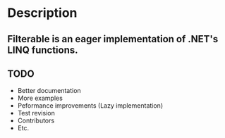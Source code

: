 # Description

## Filterable is an eager implementation of .NET's LINQ functions.

## TODO
- Better documentation
- More examples
- Peformance improvements (Lazy implementation)
- Test revision
- Contributors
- Etc.

